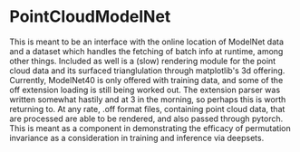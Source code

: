 # PointCloudModelNet
This is meant to be an interface with the online location of ModelNet data and a dataset which handles the fetching of batch info at runtime, among other things. Included as well is a (slow) rendering module for the point cloud data and its surfaced trianglulation through matplotlib's 3d offering. Currently, ModelNet40 is only offered with training data, and some of the off extension loading is still being worked out. The extension parser was written somewhat hastily and at 3 in the morning, so perhaps this is worth returning to. At any rate, .off format files, containing point cloud data, that are processed are able to be rendered, and also passed through pytorch. This is meant as a component in demonstrating the efficacy of permutation invariance as a consideration in training and inference via deepsets. 
